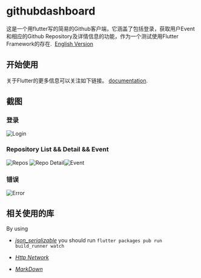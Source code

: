 # githubdashboard 

这是一个用flutter写的简易的Github客户端，它涵盖了包括登录，获取用户Event和相应的Github Repository及详情信息的功能，作为一个测试使用Flutter Framework的存在.  [English Version](https://github.com/underwindfall/FlutterGithubDashboard/blob/develop/README.md)

## 开始使用

关于Flutter的更多信息可以关注如下链接。
[documentation](https://flutter.io/).

## 截图

### 登录
![Login](https://github.com/underwindfall/FlutterGithubDashboard/blob/develop/art/login.jpg)

### Repository List && Detail && Event
![Repos](https://github.com/underwindfall/FlutterGithubDashboard/blob/develop/art/repos.jpg) ![Repo Detail](https://github.com/underwindfall/FlutterGithubDashboard/blob/develop/art/repo_detail.jpg)![Event](https://github.com/underwindfall/FlutterGithubDashboard/blob/develop/art/events.jpg)

### 错误
![Error](https://github.com/underwindfall/FlutterGithubDashboard/blob/develop/art/error.jpg)

## 相关使用的库 

By using 
- [*json_serializable*](https://flutter.io/json/) you should run `flutter packages pub run build_runner watch`

- [*Http Network*](https://flutter.io/networking/) 

- [*MarkDown*](https://github.com/flutter/flutter_markdown) 
